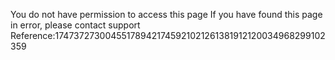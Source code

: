 You do not have permission to access this page If you have found this page in error, please contact support Reference:174737273004551789421745921021261381912120034968299102359